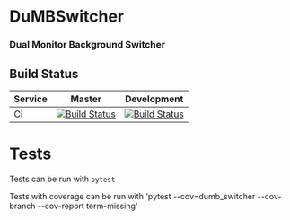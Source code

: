 # DuMBSwitcher
### Dual Monitor Background Switcher
## Build Status
| Service | Master | Development |
|---------|--------|-------------|
| CI      |[![Build Status](https://travis-ci.org/KyleS22/DuMBSwitcher.svg?branch=master)](https://travis-ci.org/KyleS22/DuMBSwitcher) | [![Build Status](https://travis-ci.org/KyleS22/DuMBSwitcher.svg?branch=development)](https://travis-ci.org/KyleS22/DuMBSwitcher)| 
# Tests


Tests can be run with `pytest`

Tests with coverage can be run with 'pytest --cov=dumb_switcher --cov-branch --cov-report term-missing'
